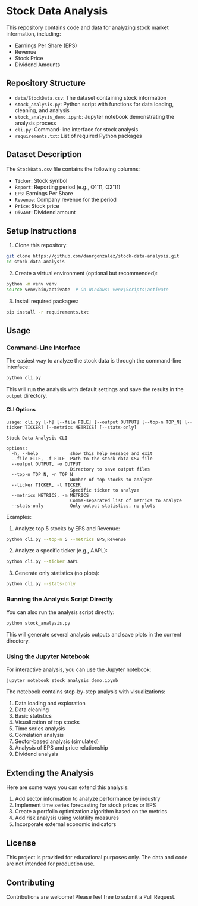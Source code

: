 # Stock Data Analysis

This repository contains code and data for analyzing stock market information, including:
- Earnings Per Share (EPS)
- Revenue
- Stock Price
- Dividend Amounts

## Repository Structure

- `data/StockData.csv`: The dataset containing stock information
- `stock_analysis.py`: Python script with functions for data loading, cleaning, and analysis
- `stock_analysis_demo.ipynb`: Jupyter notebook demonstrating the analysis process
- `cli.py`: Command-line interface for stock analysis
- `requirements.txt`: List of required Python packages

## Dataset Description

The `StockData.csv` file contains the following columns:
- `Ticker`: Stock symbol
- `Report`: Reporting period (e.g., Q1'11, Q2'11)
- `EPS`: Earnings Per Share
- `Revenue`: Company revenue for the period
- `Price`: Stock price
- `DivAmt`: Dividend amount

## Setup Instructions

1. Clone this repository:
```bash
git clone https://github.com/danrgonzalez/stock-data-analysis.git
cd stock-data-analysis
```

2. Create a virtual environment (optional but recommended):
```bash
python -m venv venv
source venv/bin/activate  # On Windows: venv\Scripts\activate
```

3. Install required packages:
```bash
pip install -r requirements.txt
```

## Usage

### Command-Line Interface

The easiest way to analyze the stock data is through the command-line interface:

```bash
python cli.py
```

This will run the analysis with default settings and save the results in the `output` directory.

#### CLI Options

```
usage: cli.py [-h] [--file FILE] [--output OUTPUT] [--top-n TOP_N] [--ticker TICKER] [--metrics METRICS] [--stats-only]

Stock Data Analysis CLI

options:
  -h, --help            show this help message and exit
  --file FILE, -f FILE  Path to the stock data CSV file
  --output OUTPUT, -o OUTPUT
                        Directory to save output files
  --top-n TOP_N, -n TOP_N
                        Number of top stocks to analyze
  --ticker TICKER, -t TICKER
                        Specific ticker to analyze
  --metrics METRICS, -m METRICS
                        Comma-separated list of metrics to analyze
  --stats-only          Only output statistics, no plots
```

Examples:

1. Analyze top 5 stocks by EPS and Revenue:
```bash
python cli.py --top-n 5 --metrics EPS,Revenue
```

2. Analyze a specific ticker (e.g., AAPL):
```bash
python cli.py --ticker AAPL
```

3. Generate only statistics (no plots):
```bash
python cli.py --stats-only
```

### Running the Analysis Script Directly

You can also run the analysis script directly:

```bash
python stock_analysis.py
```

This will generate several analysis outputs and save plots in the current directory.

### Using the Jupyter Notebook

For interactive analysis, you can use the Jupyter notebook:

```bash
jupyter notebook stock_analysis_demo.ipynb
```

The notebook contains step-by-step analysis with visualizations:
1. Data loading and exploration
2. Data cleaning
3. Basic statistics
4. Visualization of top stocks
5. Time series analysis
6. Correlation analysis
7. Sector-based analysis (simulated)
8. Analysis of EPS and price relationship
9. Dividend analysis

## Extending the Analysis

Here are some ways you can extend this analysis:

1. Add sector information to analyze performance by industry
2. Implement time series forecasting for stock prices or EPS
3. Create a portfolio optimization algorithm based on the metrics
4. Add risk analysis using volatility measures
5. Incorporate external economic indicators

## License

This project is provided for educational purposes only. The data and code are not intended for production use.

## Contributing

Contributions are welcome! Please feel free to submit a Pull Request.
